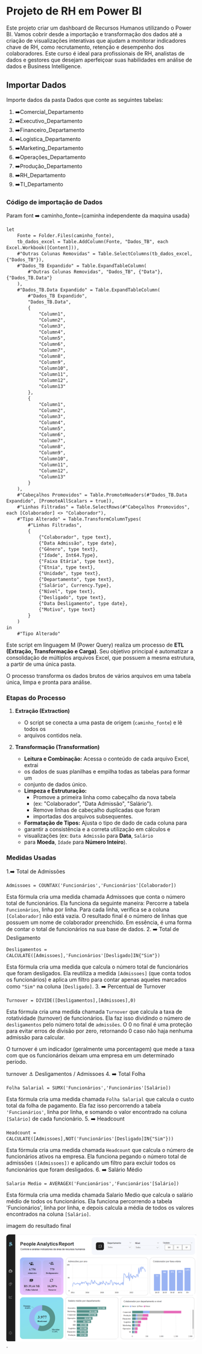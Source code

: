 # Projeto de RH em Power BI

Este projeto criar um dashboard de Recursos Humanos utilizando o Power BI.
Vamos cobrir desde a importação e transformação dos dados até a criação de
visualizações interativas que ajudam a monitorar indicadores chave de RH,
como recrutamento, retenção e desempenho dos colaboradores. Este curso é ideal
para profissionais de RH, analistas de dados e gestores que desejam aperfeiçoar
suas habilidades em análise de dados e Business Intelligence.

## Importar Dados

Importe dados da pasta Dados que conte as seguintes tabelas:

1. :arrow_right:Comercial_Departamento
2. :arrow_right:Executivo_Departamento
3. :arrow_right:Financeiro_Departamento
4. :arrow_right:Logística_Departamento
5. :arrow_right:Marketing_Departamento
6. :arrow_right:Operações_Departamento
7. :arrow_right:Produção_Departamento
8. :arrow_right:RH_Departamento
9. :arrow_right:TI_Departamento

### Código de importação de Dados

Param font
:arrow_right: caminho_fonte={caminha independente da maquina usada}

```powerquery
let
    Fonte = Folder.Files(caminho_fonte),
    tb_dados_excel = Table.AddColumn(Fonte, "Dados_TB", each Excel.Workbook([Content])),
    #"Outras Colunas Removidas" = Table.SelectColumns(tb_dados_excel, {"Dados_TB"}),
    #"Dados_TB Expandido" = Table.ExpandTableColumn(
        #"Outras Colunas Removidas", "Dados_TB", {"Data"}, {"Dados_TB.Data"}
    ),
    #"Dados_TB.Data Expandido" = Table.ExpandTableColumn(
        #"Dados_TB Expandido",
        "Dados_TB.Data",
        {
            "Column1",
            "Column2",
            "Column3",
            "Column4",
            "Column5",
            "Column6",
            "Column7",
            "Column8",
            "Column9",
            "Column10",
            "Column11",
            "Column12",
            "Column13"
        },
        {
            "Column1",
            "Column2",
            "Column3",
            "Column4",
            "Column5",
            "Column6",
            "Column7",
            "Column8",
            "Column9",
            "Column10",
            "Column11",
            "Column12",
            "Column13"
        }
    ),
    #"Cabeçalhos Promovidos" = Table.PromoteHeaders(#"Dados_TB.Data Expandido", [PromoteAllScalars = true]),
    #"Linhas Filtradas" = Table.SelectRows(#"Cabeçalhos Promovidos", each [Colaborador] <> "Colaborador"),
    #"Tipo Alterado" = Table.TransformColumnTypes(
        #"Linhas Filtradas",
        {
            {"Colaborador", type text},
            {"Data Admissão", type date},
            {"Gênero", type text},
            {"Idade", Int64.Type},
            {"Faixa Etária", type text},
            {"Etnia", type text},
            {"Unidade", type text},
            {"Departamento", type text},
            {"Salário", Currency.Type},
            {"Nível", type text},
            {"Desligado", type text},
            {"Data Desligamento", type date},
            {"Motivo", type text}
        }
    )
in
    #"Tipo Alterado"
```

Este script em linguagem M (Power Query) realiza um processo de **ETL
(Extração, Transformação e Carga)**.
Seu objetivo principal é automatizar a consolidação de múltiplos arquivos Excel,
que possuem a mesma estrutura, a partir de uma única pasta.

O processo transforma os dados brutos de vários arquivos em uma tabela única,
limpa e pronta para análise.

### Etapas do Processo

1. **Extração (Extraction)**
    * O script se conecta a uma pasta de origem (`caminho_fonte`) e lê todos os
    * arquivos contidos nela.

2. **Transformação (Transformation)**
    * **Leitura e Combinação:** Acessa o conteúdo de cada arquivo Excel, extrai
    * os dados de suas planilhas e empilha todas as tabelas para formar um
    * conjunto de dados único.
    * **Limpeza e Estruturação:**
        * Promove a primeira linha como cabeçalho da nova tabela
        * (ex: "Colaborador", "Data Admissão", "Salário").
        * Remove linhas de cabeçalho duplicadas que foram
        * importadas dos arquivos subsequentes.
    * **Formatação de Tipos:** Ajusta o tipo de dado de cada coluna para
    * garantir a consistência e a correta utilização em cálculos e
    * visualizações (ex: `Data Admissão` para **Data**, `Salário`
    * para **Moeda**, `Idade` para **Número Inteiro**).
  
### Medidas Usadas

1.:arrow_right: Total de Admissões

```dax
Admissoes = COUNTAX('Funcionários','Funcionários'[Colaborador])

```

Esta fórmula cria uma medida chamada Admissoes que conta o número total de
funcionários.
Ela funciona da seguinte maneira:
Percorre a tabela `Funcionários`, linha por linha.
Para cada linha, verifica se a coluna `[Colaborador]` não está vazia.
O resultado final é o número de linhas que possuem um nome de colaborador
preenchido.
Em essência, é uma forma de contar o total de funcionários na sua base de dados.
2. :arrow_right: Total de Desligamento

```dax
Desligamentos = CALCULATE([Admissoes],'Funcionários'[Desligado]IN{"Sim"})
```

Esta fórmula cria uma medida que calcula o número total de funcionários que
foram desligados.
Ela reutiliza a medida `[Admissoes]` (que conta todos os funcionários) e
aplica um filtro para contar apenas aqueles marcados como `"Sim"` na coluna
`[Desligado]`.
3. :arrow_right: Percentual de Turnover

```dax
Turnover = DIVIDE([Desligamentos],[Admissoes],0)
```

Esta fórmula cria uma medida chamada `Turnover` que calcula a taxa de
rotatividade (turnover) de funcionários.
Ela faz isso dividindo o número de `desligamentos` pelo número total de
`admissões`.
O 0 no final é uma proteção para evitar erros de divisão por zero,
retornando 0 caso não haja nenhuma admissão para calcular.

O turnover é um indicador (geralmente uma porcentagem) que mede a taxa com que
os funcionários deixam uma empresa em um determinado período.

turnover ⚓  Desligamentos / Admissoes
4. :arrow_right: Total Folha

```dax
Folha Salarial = SUMX('Funcionários','Funcionários'[Salário])
```

Esta fórmula cria uma medida chamada `Folha Salarial` que calcula o custo
total da folha de pagamento.
Ela faz isso percorrendo a tabela `'Funcionários'`, linha por linha, e somando o
valor encontrado na coluna `[Salário]` de cada funcionário.
5. :arrow_right: Headcount

```dax
Headcount = CALCULATE([Admissoes],NOT('Funcionários'[Desligado]IN{"Sim"}))

```

Esta fórmula cria uma medida chamada `Headcount` que calcula o número de
funcionários ativos na empresa.
Ela funciona pegando o número total de admissões `([Admissoes])` e aplicando um
filtro para excluir todos os funcionários que foram desligados.
6. :arrow_right: Salário Médio

```dax
Salario Medio = AVERAGEX('Funcionários','Funcionários'[Salário])
```

Esta fórmula cria uma medida chamada Salario Medio que calcula o salário médio
de todos os funcionários.
Ela funciona percorrendo a tabela 'Funcionários', linha por linha, e depois
 calcula a média de todos os valores encontrados na coluna `[Salário]`.

imagem do resultado final

 ![alt text](image.png).